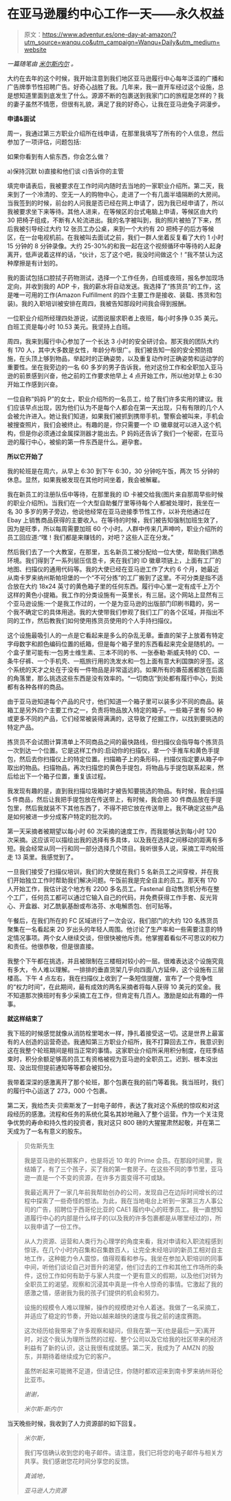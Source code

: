# 在亚马逊履约中心工作一天——永久权益

> 原文：<https://www.adventur.es/one-day-at-amazon/?utm_source=wanqu.co&utm_campaign=Wanqu+Daily&utm_medium=website>

*一篇随笔由* [*米尔斯内尔*](https://www.permanentequity.com/mills-snell) *。*

大约在去年的这个时候，我开始注意到我们地区亚马逊履行中心每年泛滥的广播和广告牌季节性招聘广告。好奇心战胜了我。几年来，我一直开车经过这个设施，总是想知道里面到底发生了什么。源源不断的包裹送到我家门口的旅程是怎样的？我的妻子虽然不情愿，但很有礼貌，满足了我的好奇心，让我在亚马逊兔子洞漫步。

**申请&面试**

周一，我通过第三方职业介绍所在线申请，在那里我填写了所有的个人信息，然后参加了一项评估，问题包括:

如果你看到有人偷东西，你会怎么做？

a)保持沉默
b)直接和他们谈
c)告诉你的主管

填完申请表后，我被要求在工作时间内随时去当地的一家职业介绍所。第二天，我来到了一个冷清的、空无一人的购物中心，走进了一个有几面半墙隔断的大房间。当我签到的时候，前台的人问我是否已经在网上申请了，因为我已经申请了，所以我被要求坐下来等待。其他人进来，在等候区的台式电脑上申请，等候区由大约 30 把椅子组成，不断有人轮流进出。我的名字被叫到，我的照片被拍了下来，然后我被引导经过大约 12 张员工办公桌，来到一个大约有 20 把椅子的后方等候区，在一台电视机前。在我被叫去面试之前，我们一群人坐着反复看了大约 1 小时 15 分钟的 8 分钟录像。大约 25-30%的和我一起在这个视频循环中等待的人起身离开，低声说着这样的话，“伙计，忘了这个吧，我没时间做这个！”我不禁认为这种摩擦是有计划的。

我的面试包括口腔拭子药物测试，选择一个工作任务，白班或夜班，报名参加现场定向，并收到我的 ADP 卡，我的薪水将自动发送。我选择了“拣货员”的工作，这是唯一可用的工作(Amazon Fulfillment 的四个主要工作是接收、装载、拣货和包装)。我的入职培训被安排在周四，我被告知那段时间我会得到报酬。

一位职业介绍所经理四处游说，试图说服求职者上夜班，每小时多挣 0.35 美元。白班工资是每小时 10.53 美元。我坚持上白班。

周四，我来到履行中心参加了一个长达 3 小时的安全研讨会。那天我的团队大约有 170 人，其中大多数是女性，年龄分布很广。我们被告知一般的安全预防措施，在头顶上够到物品，举起时的正确姿势，以及重复动作时正确姿势和运动学的重要性。坐在我旁边的一名 60 多岁的男子告诉我，他对这份工作和全职加入亚马逊的前景感到兴奋，他之前的工作要求他早上 4 点开始工作，所以他对早上 6:30 开始工作感到兴奋。

一位自称“妈妈 P”的女士，职业介绍所的一名员工，给了我们许多实用的建议。我们应该早点出现，因为他们认为不是每个人都会在第一天出现，只有有限的几个人会被允许进入。她让我们知道，如果我们被抓到携带手机，警察会被叫来，手机会被搜查照片，我们会被终止。有趣的是，你只需要一个 ID 徽章就可以进入这个机构，但是你必须通过金属探测器才能出去。P 妈妈还告诉了我们一个秘密，在亚马逊的履行中心，被偷的第一件东西是什么。避孕套。

**所以它开始了**

我的轮班是在周六，从早上 6:30 到下午 6:30，30 分钟吃午饭，两次 15 分钟的休息。显然，如果我被发现在其他时间坐着，我会被解雇。

我在新员工的注册队伍中等待，在那里我的 ID 卡被交给我(图片来自那周早些时候的职业介绍所)。当我们在一个大型自助餐厅里等待每个人都被处理时，我坐在一名 30 多岁的男子旁边，他说他经常在亚马逊接季节性工作，以补充他通过在 Ebay 上销售商品获得的主要收入。在等待的时候，我们被告知强制加班生效了，因为是旺季，所以每周需要加班 60 个小时。人群中传来几声呻吟，职业介绍所的员工回应道:“嘿！我们都是来赚钱的，对吧？这些人正在分发。”

然后我们去了一个大教室，在那里，五名新员工被分配给一位大使，帮助我们熟悉环境。我们得到了一系列层压信息卡，夹在我们的 ID 徽章项链上，上面有工厂的地图、扫描仪的通用代码等。我的大使已经在亚马逊工作了大约 6 个月，她最近从南卡罗来纳州斯帕坦堡的一个“不可分拣”的工厂搬到了这里。不可分类是指不适合放在大约 18x24 英寸的黄色箱子里的任何东西。履行中心里一定有成千上万个这样的黄色小提箱。我工作的分类设施有一英里长，有三层。这个网站上显然有三个亚马逊设施:一个是我工作过的，一个是为亚马逊的出版部门印刷书籍的，另一个我不确定它的具体用途。我的大使带我们参观了我们工厂的各个区域，并指出不同的工作，然后教我们如何使用拣货员使用的个人手持扫描仪。

这个设施最吸引人的一点是它看起来是多么的杂乱无章。垂直的架子上放着有特定字母数字和颜色编码位置的纸箱，但是每个箱子里的东西看起来完全是随机的。一个盒子里可能有:一包男士维生素、三本不同的书、一张泰勒·斯威夫特的 CD、一条牛仔裤、一个手机壳、一瓶旅行用的洗发水和一包上面有意大利国旗的牙签。这个系统的天才之处在于没有一件物品是非常遥远的。如果所有的番茄酱都放在后面的角落里，那么挑选这些东西是没有效率的。“一切商店”到处都有履行中心，到处都有各种各样的商品。

由于亚马逊知道每个产品的尺寸，他们知道一个箱子里可以装多少不同的商品。装箱工是另外四个主要工作之一，负责将物品放入特定的箱子。一些箱子里有 50 种或更多不同的产品，它们经常被装得满满的，这导致了挖掘工作，以找到要挑选的特定产品。

拣货员不会试图计算清单上不同商品之间的最快路线，但扫描仪会指导每个拣货员一次到达一个位置。它是这样工作的:启动你的扫描仪，拿一个手推车和黄色手提包，然后去你扫描仪上的特定位置。扫描箱子上的条形码，扫描仪指定要从箱子中取出的物品。扫描物品，再次扫描您的黄色手提包，将物品与手提包联系起来，然后给出下一个箱子位置，重复该过程。

我发现有趣的是，直到我扫描垃圾箱时才被告知要挑选的物品。有时候，我会扫描 5 件商品，然后让我把手提包放在传送带上，有时候，我会把 30 件商品放在手提包里，然后我就装不下其他东西了，不得不把它放在传送带上。我不确定这些产品是如何被进一步分成客户特定的批次的。

第一天采摘者被期望以每小时 60 次采摘的速度工作，而我能够达到每小时 120 次采摘。这应该可以描绘出我的选择有多具体，以及我在选择之间移动的距离有多短。我会经常从同一行和同一部分选择几个项目。我听很多人说，采摘工平均轮班走 13 英里。我感觉到了。

一旦我们接受了扫描仪培训，我们的大使就在我们 5 名新员工之间穿梭，并在我们开始独立工作时帮助我们解决问题。午饭前我是完全自主的员工。那天有 170 人开始工作，我估计这个地方有 2200 多名员工。Fastenal 自动售货机分布在整个工厂，任何员工都可以通过它输入自己的代码，并免费获得工作手套、反光背心、开盒器、对乙酰氨基酚或布洛芬、水电解质包、创可贴等。

午餐后，在我们所在的 FC 区域进行了一次会议，我们部门的大约 120 名拣货员聚集在一名看起来 20 岁出头的年轻人周围。他讨论了生产率和一些需要注意的特定情况事项。两个女人继续交谈，但很快被他斥责。他掌握着看似不可思议的权力和责任。他很恭敬，但是很直接。

我整个下午都在挑选，并且被限制在三楼相对较小的一层。很难表达这个设施究竟有多大，令人难以理解。一排排的垂直货架几乎向四面八方延伸，这个设施有三层楼高。下午 4 点左右，我在扫描仪上收到了一条短信提醒，宣布了一个竞争性的“权力时间”，在此期间，最有成效的两名采摘者将每人获得 10 美元的奖金。我不知道那次换班时有多少采摘工在工作，但肯定有几百人。激励是如此有趣的一件事。

**就这样结束了**

我下班的时候感觉就像从消防栓里喝水一样，挣扎着接受这一切。这是世界上最富有的人创造的运营奇迹。我通知第三方职业介绍所，我不打算回去工作，我意识到这在我整个轮班期间是相当正常的事情。这家职业介绍所采用积分制度，在旺季结束时，积分余额足够高的员工有资格被视为亚马逊的全职员工。迟到、根本没出现、没出现但提前通知等等都会被扣分。

我带着深深的感激离开了那个轮班，那个包裹在我的前门等着我。我当班时，我们的履行中心运送了 273，000 个包裹。

第二天，我给杰夫·贝索斯发了一封电子邮件，表达了我对这个系统的惊叹和对这段经历的感激。流程和任务的系统化莫名其妙地融入了整个运营。作为一个关注竞争优势的寿命和持久性的投资者，我对这只 800 磅的大猩猩肃然起敬，并在第二天成为了一名有意义的股东。

> 贝佐斯先生
> 
> 我是亚马逊的长期客户，也是将近 10 年的 Prime 会员。在那段时间里，我结婚了，有了三个孩子，买了我的第一套房子。在这些不同的季节里，亚马逊一直是一个不变的资源，在许多方面变得不可或缺。
> 
> 我最近离开了一家几年前我帮助创办的公司，发现自己在边际时间增长的过程中探索了一些奇怪的想法。为此，我在当地电台上听到一家第三方人事公司的广告，招聘位于西哥伦比亚的 CAE1 履约中心的旺季员工。我一直想知道履行中心的内部是什么样子的(以及我的许多包裹都是从哪里经过的)，所以我申请了一份工作。
> 
> 从人力资源、运营和人类行为心理学的角度来看，我对申请和入职流程感到惊讶。在几个小时内召集和召集数百人，让完全未经培训的新员工相对自主地工作，这种能力令人震惊，值得观看和参与。我坐在参加入职培训的同事中间，听他们谈论自己对晋升的渴望，他们过去的工作和其他工作场所的条件，这份工作如何有助于与家人共度一个更有意义的假期，以及他们对转为全职员工的渴望。观察和沉浸其中真是一件令人惊奇的事情。它激起了我的感激之情，感谢我为我的孩子们提供的机会和努力。
> 
> 设施的规模令人难以理解，操作的规模绝对令人着迷。我做了一名采摘工，并适应了稳定的节奏，开始以越来越快的速度与我之前的速度赛跑。
> 
> 这次经历给我带来了许多观察和疑问，但我在第一天(也是最后一天)离开时，对这个我认为理所当然的过程、整个公司以及它给我的社区带来的经济利益有了新的认识，这让我很有成就感。第二天，我成为了 AMZN 的股东，并期待着继续成为它的客户。
> 
> 虽然听起来可能微不足道，但请记住，你随时都欢迎来到南卡罗来纳州哥伦比亚市。
> 
> *谢谢，*
> 
> *米尔斯·斯内尔*

当天晚些时候，我收到了人力资源部的如下回复。

> *米尔斯，*
> 
> 我们写信确认收到您的电子邮件。请注意，我们已将您的电子邮件与相关方共享。我们感谢您花时间分享您的反馈。
> 
> *真诚地，*
> 
> *亚马逊人力资源*